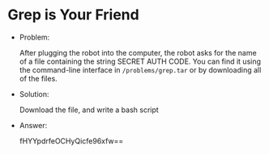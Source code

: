 # Grep is Your Friend

* Problem:

  After plugging the robot into the computer, the robot asks for the name of a file containing the string SECRET AUTH CODE. You can find it using the command-line interface in `/problems/grep.tar` or by downloading all of the files.

* Solution:

  Download the file, and write a bash script 

* Answer:

  fHYYpdrfeOCHyQicfe96xfw==

